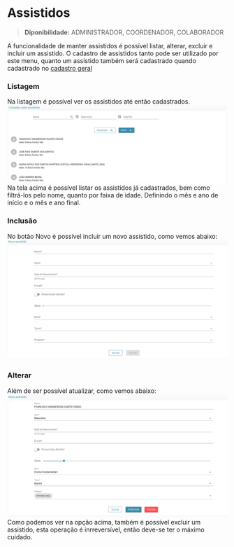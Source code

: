# Assistidos

> **Diponibilidade:**
> ADMINISTRADOR, COORDENADOR, COLABORADOR

A funcionalidade de manter assistidos é possível listar, alterar, excluir e incluir um assistido. O cadastro de assistidos tanto pode ser utilizado por este menu, quanto um assistido também será cadastrado quando cadastrado no [cadastro geral](./cadastro-geral.md)

### Listagem
Na listagem é possível ver os assistidos até então cadastrados.
![listagem](./img/assistidos/listagem.png)
Na tela acima é possível listar os assistidos já cadastrados, bem como filtrá-los pelo nome, quanto por faixa de idade. Definindo o mês e ano de início e o mês e ano final.

### Inclusão
 No botão Novo é possível incluir um novo assistido, como vemos abaixo:
![incluir](./img/assistidos/cadastro.png)

### Alterar
Além de ser possível atualizar, como vemos abaixo:
![alterar](./img/assistidos/atualizar.png)
Como podemos ver na opção acima, também é possível excluir um assistido, esta operação é inrreversível, então deve-se ter o máximo cuidado.
